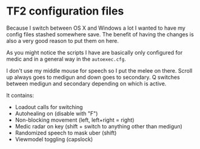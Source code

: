# TF2 configuration files

Because I switch between OS X and Windows a lot I wanted to have my config files stashed somewhere save.
The benefit of having the changes is also a very good reason to put them on here.

As you might notice the scripts I have are basically only configured for medic and in a general way in the `autoexec.cfg`.

I don't use my middle mouse for speech so I put the melee on there. Scroll up always goes to medigun and down goes to secondary.
Q switches between medigun and secondary depending on which is active.

It contains:

* Loadout calls for switching
* Autohealing on (disable with "F")
* Non-blocking movement (left, left+right = right)
* Medic radar on key (shift + switch to anything other than medigun)
* Randomized speech to mask uber (shift)
* Viewmodel toggling (capslock)
